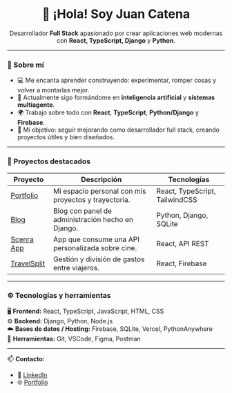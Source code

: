<h1 align="center">👋 ¡Hola! Soy Juan Catena</h1>

<p align="center">
  Desarrollador <strong>Full Stack</strong> apasionado por crear aplicaciones web modernas con <strong>React, TypeScript, Django</strong> y <strong>Python</strong>.
</p>

---

### 🚀 Sobre mí
- 💻 Me encanta aprender construyendo: experimentar, romper cosas y volver a montarlas mejor.  
- 🧠 Actualmente sigo formándome en **inteligencia artificial** y **sistemas multiagente**.  
- 🌍 Trabajo sobre todo con **React**, **TypeScript**, **Python/Django** y **Firebase**.  
- 🎯 Mi objetivo: seguir mejorando como desarrollador full stack, creando proyectos útiles y bien diseñados.

---

### 🧩 Proyectos destacados
| Proyecto | Descripción | Tecnologías |
|-----------|--------------|-------------|
| [Portfolio](https://juancatena.vercel.app) | Mi espacio personal con mis proyectos y trayectoria. | React, TypeScript, TailwindCSS |
| [Blog](https://jcatena.pythonanywhere.com) | Blog con panel de administración hecho en Django. | Python, Django, SQLite |
| [Scenra App](https://scenra-app.vercel.app) | App que consume una API personalizada sobre cine. | React, API REST |
| [TravelSplit](https://travelsplit-72d62.web.app) | Gestión y división de gastos entre viajeros. | React, Firebase |

---

### ⚙️ Tecnologías y herramientas
🖥️ **Frontend:** React, TypeScript, JavaScript, HTML, CSS  
⚙️ **Backend:** Django, Python, Node.js  
☁️ **Bases de datos / Hosting:** Firebase, SQLite, Vercel, PythonAnywhere  
🧰 **Herramientas:** Git, VSCode, Figma, Postman  

---

📫 **Contacto:**  
- 💼 [LinkedIn](https://www.linkedin.com/in/juan-catena-marin)  
- 🌐 [Portfolio](https://juancatena.vercel.app)
